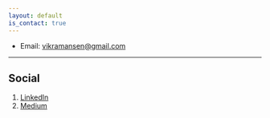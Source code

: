 ```yaml
---
layout: default
is_contact: true
---
```


- Email: [vikramansen@gmail.com](mailto:vikramansen@gmail.com)

---

## Social

1. [LinkedIn](https://www.linkedin.com/in/vikraman-senthil/)
2. [Medium](https://medium.com/me/settings/account)
